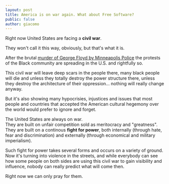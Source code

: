 ```yaml
---
layout: post
title: America is on war again. What about Free Software?
public: false
author: giacomo
---
```

Right now United States are facing a **civil war**.

They won't call it this way, obviously, but that's what it is.

After the brutal [murder of George Floyd by Minneapolis Police](https://www.youtube.com/watch?v=oejaHE5jUaA)
the protests of the Black community are spreading in the U.S. and rightfully so. 

This civil war will leave deep scars in the people there, many black people will die
and unless they totally destroy the power structure there, unless they destroy the
architecture of their oppression... nothing will really change anyway.

But it's also showing many hypocrisies, injustices and issues that most people and
countries that accepted the American cultural hegemony over the world would prefer
to ignore and forget.

The United States are always on war.  
They are built on unfair competition sold as meritocracy and "greatness".  
They are built on a continous **fight for power**, both internally 
(through hate, fear and discrimination) and externally (through 
economical and military imperialism).

Such fight for power takes several forms and occurs on a variety of ground.  
Now it's turning into violence in the streets, and while everybody can 
see how some people on both sides are using this civil war to gain 
visibility and influence, nobody can really predict what will come then.

Right now we can only pray for them.
